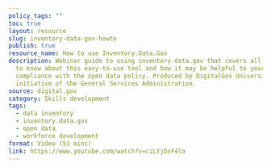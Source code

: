 ```yaml
---
policy_tags: ""
toc: true
layout: resource
slug: inventory-data-gov-howto
publish: true
resource_name: How to use Inventory.Data.Gov
description: Webinar guide to using inventory.data.gov that covers all you need
  to know about this easy-to-use tool and how it may be helpful to your agency’s
  compliance with the open data policy. Produced by DigitalGov University, an
  initiative of the General Services Administration.
source: digital.gov
category: Skills development
tags:
  - data inventory
  - inventory.data.gov
  - open data
  - workforce development
format: Video (53 mins)
link: https://www.youtube.com/watch?v=ciLYjDsF4lo
---
```

